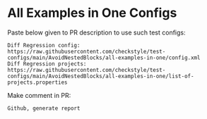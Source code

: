 # All Examples in One Configs
Paste below given to PR description to use such test configs:
```
Diff Regression config: https://raw.githubusercontent.com/checkstyle/test-configs/main/AvoidNestedBlocks/all-examples-in-one/config.xml
Diff Regression projects: https://raw.githubusercontent.com/checkstyle/test-configs/main/AvoidNestedBlocks/all-examples-in-one/list-of-projects.properties
```
Make comment in PR:
```
Github, generate report
```
